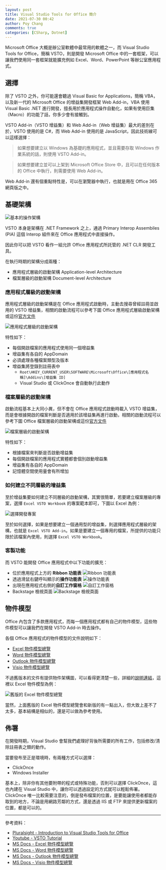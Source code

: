 ```yaml
---
layout: post
title: Visual Studio Tools for Office 簡介
date: 2021-07-30 00:42
author: Poy Chang
comments: true
categories: [CSharp, Dotnet]
---
```


Microsoft Office 大概是辦公室軟體中最常用的軟體之一，而 Visual Studio Tools for Office，簡稱 VSTO，則是開發 Microsoft Office 中的一套框架，可以讓我們使用同一套框架就能擴充例如 Excel、Word、PowerPoint 等辦公室應用程式。

## 選擇

除了 VSTO 之外，你可能還會聽過 Visual Basic for Applications，簡稱 VBA，以及新一代的 Microsoft Office 的增益集開發框架 Web Add-in，VBA 使用 Visual Basic .NET 進行開發，擅長用於應用程式操作自動化，如果有使用巨集（Macro）的功能了話，你多少會有接觸到。

VSTO Add-in（VSTO 增益集）和 Web Add-in（Web 增益集）最大的差別在於，VSTO 使用的是 C#，而 Web Add-in 使用的是 JavaScript，因此技術線可以這樣選擇：

>如果想要建立以 Windows 為基礎的應用程式，並且需要存取 Windows 作業系統的話，則使用 VSTO Add-in。

>如果想要建立並可以上架到 Microsoft Office Store 中，且可以在任何版本的 Office 中執行，則需要使用 Web Add-in。

Web Add-in 還有個重點特性是，可以在瀏覽器中執行，也就是用在 Office 365 網頁版之中。

## 基礎架構

![基本的操作架構](https://i.imgur.com/Ak2rgwM.png)

VSTO 本身是架構在 .NET Framework 之上，通過 Primary Interop Assembiles (PIA) 這個 Interop 組件來在 Office 應用程式中直接操作。

因此你可以把 VSTO 看作一組允許 Office 應用程式所託管的 .NET CLR 開發工具。

在執行時期的架構分成兩種：

- 應用程式層級的啟動架構 Application-level Architecture
- 檔案層級的啟動架構 Document-level Architecture

### 應用程式層級的啟動架構

應用程式層級的啟動架構是在 Office 應用程式啟動時，主動去搜尋曾經註冊並啟用的 VSTO 增益集，相關的啟動流程可以參考下圖 Office 應用程式層級啟動架構或這份[官方文件](https://docs.microsoft.com/zh-tw/visualstudio/vsto/architecture-of-vsto-add-ins?WT.mc_id=DT-MVP-5003022)

![應用程式層級的啟動架構](https://i.imgur.com/zEhtsEX.png)

特性如下：

- 每個開啟檔案的應用程式使用同一個增益集
- 增益集有各自的 AppDomain
- 必須處理各種檔案類型及版本
- 增益集將登錄到註冊表中
  - `Root\HKEY_CURRENT_USER\SOFTWARE\Microsoft\Office\[應用程式名稱]\Addins\[增益集 ID]`
  - Visual Studio 或 ClickOnce 會自動執行此動作

### 檔案層級的啟動架構

啟動流程基本上大同小異，但不會在 Office 應用程式啟動時載入 VSTO 增益集，而是會根據開啟的檔案判斷是否適用於該增益集再進行啟動，相關的啟動流程可以參考下圖 Office 檔案層級的啟動架構或這份[官方文件](https://docs.microsoft.com/zh-tw/visualstudio/vsto/architecture-of-document-level-customizations?view=vs-2019?WT.mc_id=DT-MVP-5003022)

![檔案層級的啟動架構](https://i.imgur.com/TEDfbll.png)

特性如下：

- 根據檔案來判斷是否啟動增益集
- 每個開啟檔案的應用程式實體都會個別啟動增益集
- 增益集有各自的 AppDomain
- 記憶體空間使用量會有所增加

### 如何建立不同層級的增益集

至於增益集要如何建立不同層級的啟動架構，其實很簡單，若要建立檔案層級的專案，選擇 `Excel VSTO Workbook` 的專案範本即可，下圖以 Excel 為例：

![選擇開發專案](https://i.imgur.com/CQHRv8d.png)

至於如何選擇，如果是想要建立一個通用型的增益集，則選擇應用程式層級的架構，也就是 `Excel VSTO Add-in`。如果是要建立一個專用的檔案，所提供的功能只限於該檔案內使用，則選擇 `Excel VSTO Workbook`。

### 客製功能

而 VSTO 能開發 Office 應用程式中以下功能的擴充：

- 位於應用程式上方的 **Ribbon 功能表**
    ![Ribbon 功能表](https://i.imgur.com/Kqx3YxD.png)
- 透過滑鼠右鍵呼叫顯示的**操作功能表**
    ![操作功能表](https://i.imgur.com/qYIgYZZ.png)
- 出現在應用程式右側的**自訂工作窗格**
    ![自訂工作窗格](https://i.imgur.com/LLZMn9E.png)
- Backstage 檢視頁面
    ![Backstage 檢視頁面](https://i.imgur.com/5jZwrnZ.png)

## 物件模型

Office 內包含了多款應用程式，而每一個應用程式都有自己的物件模型，這些物件模型可以讓我們在開發 VSTO Add-in 時去操作。

各個 Office 應用程式的物件模型的文件說明如下：

- [Excel 物件模型總覽](https://docs.microsoft.com/zh-tw/visualstudio/vsto/excel-object-model-overview?WT.mc_id=DT-MVP-5003022)
- [Word 物件模型總覽](https://docs.microsoft.com/zh-tw/visualstudio/vsto/word-object-model-overview?WT.mc_id=DT-MVP-5003022)
- [Outlook 物件模型總覽](https://docs.microsoft.com/zh-tw/visualstudio/vsto/outlook-object-model-overview?WT.mc_id=DT-MVP-5003022)
- [Visio 物件模型總覽](https://docs.microsoft.com/zh-tw/visualstudio/vsto/visio-object-model-overview?WT.mc_id=DT-MVP-5003022)

不過舊版本的文件有提供物件架構圖，可以看得更清楚一些，詳細的[說明連結](https://docs.microsoft.com/en-us/previous-versions/office/developer/office-xp/aa141044(v=office.10))，這裡以 Excel 物件模型為例：

![舊版的 Excel 物件模型總覽](https://i.imgur.com/trAG2D8.png)

當然，上面舊版的 Excel 物件模型總覽會和新版的有一點出入，但大致上差不了太多，基本結構是相似的，還是可以做為參考使用。

## 佈署

在開發時期，Visual Studio 會幫我們處理好背後所需要的所有工作，包括修改/清除註冊表之類的動作。

當要發布至正是環境時，有兩種方式可以選擇：

- ClickOnce
- Windows Installer

基本上，除非你有其他要附帶的程式或特殊功能，否則可以選擇 ClickOnce，這也內建在 Visual Studio 中，讓你可以透過設定的方式就可以輕鬆佈署。ClickOnce 唯一比較需要注意的，倒是發布檔案的位置，是要能讓使用者都能存取到的地方，不論是用網路芳鄰的方式，還是透過 IIS 或 FTP 來提供更新檔案的位置，都是可以的。

----------

參考資料：

* [Pluralsight - Introduction to Visual Studio Tools for Office](https://app.pluralsight.com/library/courses/vsto/table-of-contents)
* [Youtube - VSTO Tutorial](https://www.youtube.com/playlist?list=PL1Ni1fuY_1u8LDEnZVs9PjxVIxp29lKpL)
* [MS Docs - Excel 物件模型總覽](https://docs.microsoft.com/zh-tw/visualstudio/vsto/excel-object-model-overview?WT.mc_id=DT-MVP-5003022)
* [MS Docs - Word 物件模型總覽](https://docs.microsoft.com/zh-tw/visualstudio/vsto/word-object-model-overview?WT.mc_id=DT-MVP-5003022)
* [MS Docs - Outlook 物件模型總覽](https://docs.microsoft.com/zh-tw/visualstudio/vsto/outlook-object-model-overview?WT.mc_id=DT-MVP-5003022)
* [MS Docs - Visio 物件模型總覽](https://docs.microsoft.com/zh-tw/visualstudio/vsto/visio-object-model-overview?WT.mc_id=DT-MVP-5003022)
